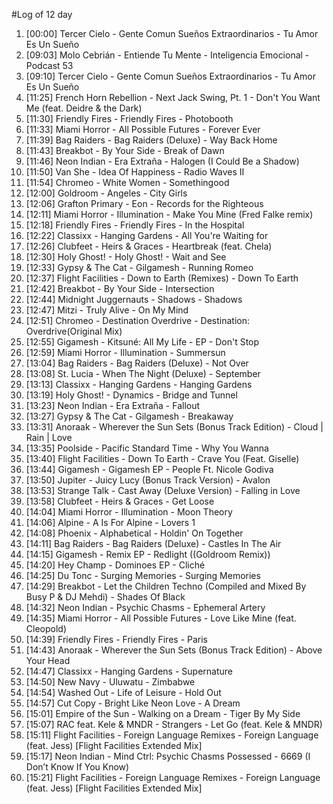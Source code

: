#Log of 12 day

1. [00:00] Tercer Cielo - Gente Comun Sueños Extraordinarios - Tu Amor Es Un Sueño
1. [09:03] Molo Cebrián - Entiende Tu Mente - Inteligencia Emocional - Podcast 53
1. [09:10] Tercer Cielo - Gente Comun Sueños Extraordinarios - Tu Amor Es Un Sueño
1. [11:25] French Horn Rebellion - Next Jack Swing, Pt. 1 - Don't You Want Me (feat. Deidre & the Dark)
1. [11:30] Friendly Fires - Friendly Fires - Photobooth
1. [11:33] Miami Horror - All Possible Futures - Forever Ever
1. [11:39] Bag Raiders - Bag Raiders (Deluxe) - Way Back Home
1. [11:43] Breakbot - By Your Side - Break of Dawn
1. [11:46] Neon Indian - Era Extraña - Halogen (I Could Be a Shadow)
1. [11:50] Van She - Idea Of Happiness - Radio Waves II
1. [11:54] Chromeo - White Women - Somethingood
1. [12:00] Goldroom - Angeles - City Girls
1. [12:06] Grafton Primary - Eon - Records for the Righteous
1. [12:11] Miami Horror - Illumination - Make You Mine (Fred Falke remix)
1. [12:18] Friendly Fires - Friendly Fires - In the Hospital
1. [12:22] Classixx - Hanging Gardens - All You're Waiting for
1. [12:26] Clubfeet - Heirs & Graces - Heartbreak (feat. Chela)
1. [12:30] Holy Ghost! - Holy Ghost! - Wait and See
1. [12:33] Gypsy & The Cat - Gilgamesh - Running Romeo
1. [12:37] Flight Facilities - Down to Earth (Remixes) - Down To Earth
1. [12:42] Breakbot - By Your Side - Intersection
1. [12:44] Midnight Juggernauts - Shadows - Shadows
1. [12:47] Mitzi - Truly Alive - On My Mind
1. [12:51] Chromeo - Destination Overdrive - Destination: Overdrive(Original Mix)
1. [12:55] Gigamesh - Kitsuné: All My Life - EP - Don't Stop
1. [12:59] Miami Horror - Illumination - Summersun
1. [13:04] Bag Raiders - Bag Raiders (Deluxe) - Not Over
1. [13:08] St. Lucia - When The Night (Deluxe) - September
1. [13:13] Classixx - Hanging Gardens - Hanging Gardens
1. [13:19] Holy Ghost! - Dynamics - Bridge and Tunnel
1. [13:23] Neon Indian - Era Extraña - Fallout
1. [13:27] Gypsy & The Cat - Gilgamesh - Breakaway
1. [13:31] Anoraak - Wherever the Sun Sets (Bonus Track Edition) - Cloud | Rain | Love
1. [13:35] Poolside - Pacific Standard Time - Why You Wanna
1. [13:40] Flight Facilities - Down To Earth - Crave You (Feat. Giselle)
1. [13:44] Gigamesh - Gigamesh EP - People Ft. Nicole Godiva
1. [13:50] Jupiter - Juicy Lucy (Bonus Track Version) - Avalon
1. [13:53] Strange Talk - Cast Away (Deluxe Version) - Falling in Love
1. [13:58] Clubfeet - Heirs & Graces - Get Loose
1. [14:04] Miami Horror - Illumination - Moon Theory
1. [14:06] Alpine - A Is For Alpine - Lovers 1
1. [14:08] Phoenix - Alphabetical - Holdin' On Together
1. [14:11] Bag Raiders - Bag Raiders (Deluxe) - Castles In The Air
1. [14:15] Gigamesh - Remix EP - Redlight ((Goldroom Remix))
1. [14:20] Hey Champ - Dominoes EP - Cliché
1. [14:25] Du Tonc - Surging Memories - Surging Memories
1. [14:29] Breakbot - Let the Children Techno (Compiled and Mixed By Busy P & DJ Mehdi) - Shades Of Black
1. [14:32] Neon Indian - Psychic Chasms - Ephemeral Artery
1. [14:35] Miami Horror - All Possible Futures - Love Like Mine (feat. Cleopold)
1. [14:39] Friendly Fires - Friendly Fires - Paris
1. [14:43] Anoraak - Wherever the Sun Sets (Bonus Track Edition) - Above Your Head
1. [14:47] Classixx - Hanging Gardens - Supernature
1. [14:50] New Navy - Uluwatu - Zimbabwe
1. [14:54] Washed Out - Life of Leisure - Hold Out
1. [14:57] Cut Copy - Bright Like Neon Love - A Dream
1. [15:01] Empire of the Sun - Walking on a Dream - Tiger By My Side
1. [15:07] RAC feat. Kele & MNDR - Strangers - Let Go (feat. Kele & MNDR)
1. [15:11] Flight Facilities - Foreign Language Remixes - Foreign Language (feat. Jess) [Flight Facilities Extended Mix]
1. [15:17] Neon Indian - Mind Ctrl: Psychic Chasms Possessed - 6669 (I Don’t Know If You Know)
1. [15:21] Flight Facilities - Foreign Language Remixes - Foreign Language (feat. Jess) [Flight Facilities Extended Mix]

